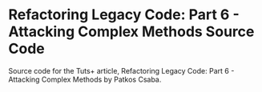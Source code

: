 # Refactoring Legacy Code: Part 6 - Attacking Complex Methods Source Code

Source code for the Tuts+ article, Refactoring Legacy Code: Part 6 - Attacking Complex Methods by Patkos Csaba.